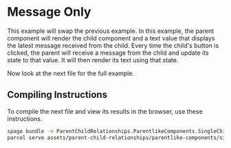 # Message Only

This example will swap the previous example. In this example, the parent component will render the child component and a text value that displays the latest message received from the child. Every time the child's button is clicked, the parent will receive a message from the child and update its state to that value. It will then render its text using that state.

Now look at the next file for the full example.

## Compiling Instructions

To compile the next file and view its results in the browser, use these instructions.

```bash
spago bundle -m ParentChildRelationships.ParentlikeComponents.SingleChild.MessageOnly -t assets/parent-child-relationships/parentlike-components/simple-child/parent-message-only.js
parcel serve assets/parent-child-relationships/parentlike-components/simple-child/parent-message-only.html -o parent-message-only--parcelified.html --open
```
